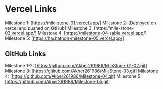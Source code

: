 # Vercel Links
Milestone 1: [https://mile-stone-01.vercel.app/]
Milestone 2: [Deployed on vercel and pushed on GitHub]
Milestone 3: [https://mile-stone-03.vercel.app/]
Milestone 4: [https://milestone-04-sable.vercel.app/]
Milestone 5: [https://hachathon-milestone-05.vercel.app/]
## GitHub Links
Milestone 1-2: [https://github.com/Akber261986/MileStone-01-02.git]
Milestone 3: [https://github.com/Akber261986/MileStone-03.git]
Milestone 4: [https://github.com/Akber261986/Milestone-04.git]
Milestone 5: [https://github.com/Akber261986/Milestone-05.git]
